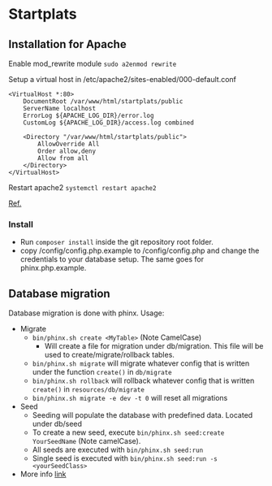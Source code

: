 # Startplats

## Installation for Apache
Enable mod_rewrite module `sudo a2enmod rewrite`

Setup a virtual host in /etc/apache2/sites-enabled/000-default.conf
```
<VirtualHost *:80>
	DocumentRoot /var/www/html/startplats/public
	ServerName localhost
	ErrorLog ${APACHE_LOG_DIR}/error.log
	CustomLog ${APACHE_LOG_DIR}/access.log combined

	<Directory "/var/www/html/startplats/public">
		AllowOverride All
        Order allow,deny
        Allow from all
    </Directory>
</VirtualHost>
```

Restart apache2 `systemctl restart apache2`

[Ref.](http://docs.slimframework.com/routing/rewrite/)
### Install
* Run `composer install` inside the git repository root folder.
* copy /config/config.php.example to /config/config.php and change the credentials to your database setup. The same goes for phinx.php.example.

## Database migration
Database migration is done with phinx. Usage:
* Migrate
    * `bin/phinx.sh create <MyTable>` (Note CamelCase)
        * Will create a file for migration under db/migration. This file will be used to create/migrate/rollback tables.
    * `bin/phinx.sh migrate` will migrate whatever config that is written under the function `create()` in `db/migrate`
    * `bin/phinx.sh rollback` will rollback whatever config that is written `create()` in `resources/db/migrate`
    * `bin/phinx.sh migrate -e dev -t 0` will reset all migrations
* Seed
    * Seeding will populate the database with predefined data. Located under db/seed
    * To create a new seed, execute `bin/phinx.sh seed:create YourSeedName` (Note camelCase).
    * All seeds are executed with `bin/phinx.sh seed:run`
    * Single seed is executed with `bin/phinx.sh seed:run -s <yourSeedClass>`
* More info [link](http://docs.phinx.org/en/latest/intro.html)
